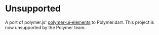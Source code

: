 # Unsupported

A port of polymer.js' [polymer-ui-elements][] to Polymer.dart. This project
is now unsupported by the Polymer team.

[polymer-ui-elements]: http://www.polymer-project.org/docs/elements/polymer-ui-elements.html